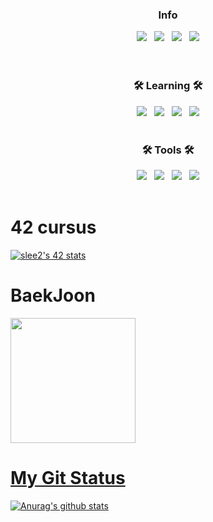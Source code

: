 <h3 align="center"><b>Info</b></h3>

<p align="center">
<a href="https://companies.intra.42.fr/users/87024/resumes/5671" target="_blank"><img src="https://img.shields.io/badge/-42Seoul-000000?style=for-the-badge&logo=42&logoColor=FFFFFF"/></a> &nbsp
<a href="https://www.notion.so/afab4438e1914a85b95e33864877d85b?v=3b34da176faf42a0bcebd12f5ac69ea2" target="_blank"><img src="https://img.shields.io/badge/-Notion-000000?style=for-the-badge&logo=Notion&logoColor=FFFFFF"/></a> &nbsp
<a href="https://www.facebook.com/people/%EC%9D%B4%EC%8A%B9%EC%A3%BC/100002673633503/" target="_blank"><img src="https://img.shields.io/badge/-Facebook-000000?style=for-the-badge&logo=Facebook&logoColor=FFFFFF"/></a> &nbsp
<a href="https://velog.io/@seungju0000" target="_blank"><img src="https://img.shields.io/badge/-Velog-000000?style=for-the-badge&logo=V&logoColor=FFFFFF"/></a> </br>
</br>
</br>
<h3 align="center"><b>🛠 Learning 🛠</b></h3>
<p align="center">
<a target="_blank"><img src="https://img.shields.io/badge/-C-A8B9CC?style=for-the-badge&logo=C&logoColor=FFFFFF"/></a> &nbsp
<a target="_blank"><img src="https://img.shields.io/badge/-C++-00599C?style=for-the-badge&logo=c%2B%2B&logoColor=FFFFFF"/></a> &nbsp
<a target="_blank"><img src="https://img.shields.io/badge/-Java-007396?style=for-the-badge&logo=Java&logoColor=FFFFFF"/></a> &nbsp
<a target="_blank"><img src="https://img.shields.io/badge/-Spring-6DB33F?style=for-the-badge&logo=Spring&logoColor=FFFFFF"/></a>
  </br>
</br>
<h3 align="center"><b>🛠 Tools 🛠</b></h3>
<p align="center">
<a target="_blank"><img src="https://img.shields.io/badge/-Vim-019733?style=for-the-badge&logo=Vim&logoColor=FFFFFF"/></a> &nbsp
<a target="_blank"><img src="https://img.shields.io/badge/-VS Code-007ACC?style=for-the-badge&logo=Visual Studio Code&logoColor=FFFFFF"/></a> &nbsp
<a target="_blank"><img src="https://img.shields.io/badge/-IntelliJ IDEA-000000?style=for-the-badge&logo=IntelliJ IDEA&logoColor=FFFFFF"/></a> &nbsp
<a target="_blank"><img src="https://img.shields.io/badge/-Eclipse IDE-2C2255?style=for-the-badge&logo=Eclipse IDE&logoColor=FFFFFF"/></a>

</br>
</br>




# 42 cursus
<a href="https://github.com/JaeSeoKim/badge42"><img src="https://badge42.vercel.app/api/v2/cl1n3gmlo014309lafi3qlgly/stats?cursusId=21&coalitionId=86" alt="slee2's 42 stats" /></a>

# BaekJoon
<a href="https://solved.ac/profile/seungju0000">
<img src="http://mazassumnida.wtf/api/v2/generate_badge?boj=seungju0000" style="height: 200px"/>


# My Git Status
[![Anurag's github stats](https://github-readme-stats.vercel.app/api?username=Lee-seungju&show_icons=true&theme=radical)](https://github.com/anuraghazra/github-readme-stats)

<!--
**Lee-seungju/Lee-seungju** is a ✨ _special_ ✨ repository because its `README.md` (this file) appears on your GitHub profile.

Here are some ideas to get you started:

- 🔭 I’m currently working on ...
- 🌱 I’m currently learning ...
- 👯 I’m looking to collaborate on ...
- 🤔 I’m looking for help with ...
- 💬 Ask me about ...
- 📫 How to reach me: ...
- 😄 Pronouns: ...
- ⚡ Fun fact: ...
-->
